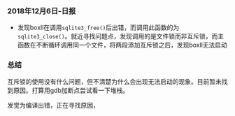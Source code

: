 ### 2018年12月6日-日报

- 发现boxll在调用`sqlite3_free()`后出错，而调用此函数的为`sqlite3_close()`。就近寻找问题点，发现调用的是文件锁而非互斥锁，而主函数在不断循环调用同一个文件，将两段添加互斥锁之后，发现boxll无法启动    

### 总结  
  
互斥锁的使用没有什么问题，但不清楚为什么会出现无法启动的现象。目前暂未找到原因。打算用gdb加断点尝试看一下堆栈。  
  

发觉为编译出错，正在寻找原因，
    

